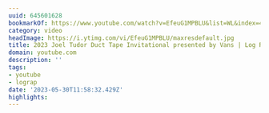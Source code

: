 ```yaml
---
uuid: 645601628
bookmarkOf: https://www.youtube.com/watch?v=EfeuG1MPBLU&list=WL&index=4
category: video
headImage: https://i.ytimg.com/vi/EfeuG1MPBLU/maxresdefault.jpg
title: 2023 Joel Tudor Duct Tape Invitational presented by Vans | Log Rap BTS
domain: youtube.com
description: ''
tags:
- youtube
- lograp
date: '2023-05-30T11:58:32.429Z'
highlights:
---
```



